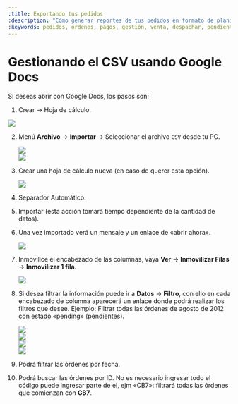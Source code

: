 ```yaml
---
:title: Exportando tus pedidos
:description: "Cómo generar reportes de tus pedidos en formato de planilla de cálculo."
:keywords: pedidos, órdenes, pagos, gestión, venta, despachar, pendiente, cerrada
---
```


# Gestionando el CSV usando Google Docs

Si deseas abrir con Google Docs, los pasos son:

1. Crear &rarr; Hoja de cálculo.
<div class="captura">
  <div class="c-contenido">
      <img src="/img/admin/crea_nueva_hoja_calculo.png">
  </div>
</div>

2. Menú **Archivo** &rarr; **Importar** &rarr; Seleccionar el archivo `CSV` desde
   tu PC.
    <div class="captura">
      <div class="c-contenido">
          <img src="/img/admin/importar_csv.png">
      </div>
    </div>
    <div class="captura">
      <div class="c-contenido">
          <img src="/img/admin/subir_archivo.png">
      </div>
    </div>
3. Crear una hoja de cálculo nueva (en caso de querer esta opción).
    <div class="captura">
      <div class="c-contenido">
          <img src="/img/admin/preparando_importacion.png">
      </div>
    </div>
4. Separador Automático.
5. Importar (esta acción tomará tiempo dependiente de la cantidad de datos).
6. Una vez importado verá un mensaje y un enlace de «abrir ahora».
    <div class="captura">
      <div class="c-contenido">
          <img src="/img/admin/csv_importado.png">
      </div>
    </div>
7. Inmovilice el encabezado de las columnas, vaya **Ver** &rarr; **Inmovilizar
   Filas** &rarr; **Inmovilizar 1 fila**.
    <div class="captura">
      <div class="c-contenido">
          <img src="/img/admin/inmovilizar_fila.png">
      </div>
    </div>
8. Si desea filtrar la información puede ir a **Datos** &rarr; **Filtro**, con ello en cada encabezado de columna aparecerá un enlace donde podrá realizar los filtros que desee. Ejemplo: Filtrar todas las órdenes de agosto de 2012 con estado «pending» (pendientes).
    <div class="captura">
      <div class="c-contenido">
          <img src="/img/admin/filtrar_datos.png">
      </div>
    </div>
    <div class="captura">
      <div class="c-contenido">
          <img src="/img/admin/filtrar_x_status.png">
      </div>
    </div>
    <div class="captura">
      <div class="c-contenido">
          <img src="/img/admin/preparando_filtrado.png">
      </div>
    </div>
    <div class="captura">
      <div class="c-contenido">
          <img src="/img/admin/resultado_filtracion.png">
      </div>
    </div>

9. Podrá filtrar las órdenes por fecha.
10. Podrá buscar las órdenes por ID. No es necesario ingresar todo el código puede ingresar parte de el, ejm «CB7»: filtrará todas las órdenes que comienzan con **CB7**.
